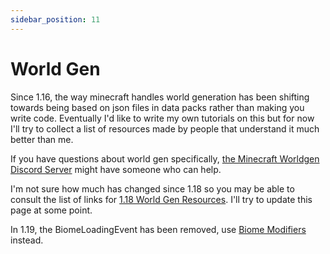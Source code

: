 ```yaml
---
sidebar_position: 11
---
```


# World Gen

Since 1.16, the way minecraft handles world generation has been shifting towards being based on json files in data packs rather than making you write code. Eventually I'd like to write my own tutorials on this but for now I'll try to collect a list of resources made by people that understand it much better than me. 

If you have questions about world gen specifically, [the Minecraft Worldgen Discord Server](https://discord.gg/BuBGds9) might have someone who can help.  

I'm not sure how much has changed since 1.18 so you may be able to consult the list of links for [1.18 World Gen Resources](/1.18.2/world-gen). I'll try to update this page at some point.

In 1.19, the BiomeLoadingEvent has been removed, use [Biome Modifiers](https://forge.gemwire.uk/wiki/Biome_Modifiers) instead.

